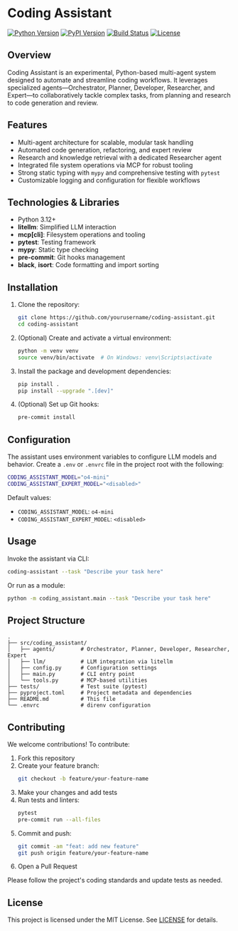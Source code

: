 # Coding Assistant

[![Python Version](https://img.shields.io/badge/python-3.12%2B-blue.svg)](https://www.python.org/)
[![PyPI Version](https://img.shields.io/pypi/v/coding-assistant)](https://pypi.org/project/coding-assistant)
[![Build Status](https://img.shields.io/github/actions/workflow/status/yourusername/coding-assistant/ci.yml?branch=main)](https://github.com/yourusername/coding-assistant/actions)
[![License](https://img.shields.io/badge/license-MIT-green.svg)](LICENSE)

## Overview

Coding Assistant is an experimental, Python-based multi-agent system designed to automate and streamline coding workflows. It leverages specialized agents—Orchestrator, Planner, Developer, Researcher, and Expert—to collaboratively tackle complex tasks, from planning and research to code generation and review.

## Features

- Multi-agent architecture for scalable, modular task handling
- Automated code generation, refactoring, and expert review
- Research and knowledge retrieval with a dedicated Researcher agent
- Integrated file system operations via MCP for robust tooling
- Strong static typing with `mypy` and comprehensive testing with `pytest`
- Customizable logging and configuration for flexible workflows

## Technologies & Libraries

- Python 3.12+
- **litellm**: Simplified LLM interaction
- **mcp[cli]**: Filesystem operations and tooling
- **pytest**: Testing framework
- **mypy**: Static type checking
- **pre-commit**: Git hooks management
- **black**, **isort**: Code formatting and import sorting

## Installation

1. Clone the repository:
   ```bash
   git clone https://github.com/yourusername/coding-assistant.git
   cd coding-assistant
   ```
2. (Optional) Create and activate a virtual environment:
   ```bash
   python -m venv venv
   source venv/bin/activate  # On Windows: venv\Scripts\activate
   ```
3. Install the package and development dependencies:
   ```bash
   pip install .
   pip install --upgrade ".[dev]"
   ```
4. (Optional) Set up Git hooks:
   ```bash
   pre-commit install
   ```

## Configuration

The assistant uses environment variables to configure LLM models and behavior. Create a `.env` or `.envrc` file in the project root with the following:

```bash
CODING_ASSISTANT_MODEL="o4-mini"
CODING_ASSISTANT_EXPERT_MODEL="<disabled>"
```

Default values:

- `CODING_ASSISTANT_MODEL`: `o4-mini`
- `CODING_ASSISTANT_EXPERT_MODEL`: `<disabled>`

## Usage

Invoke the assistant via CLI:

```bash
coding-assistant --task "Describe your task here"
```

Or run as a module:

```bash
python -m coding_assistant.main --task "Describe your task here"
```

## Project Structure

```
.
├── src/coding_assistant/
│   ├── agents/        # Orchestrator, Planner, Developer, Researcher, Expert
│   ├── llm/           # LLM integration via litellm
│   ├── config.py      # Configuration settings
│   ├── main.py        # CLI entry point
│   └── tools.py       # MCP-based utilities
├── tests/             # Test suite (pytest)
├── pyproject.toml     # Project metadata and dependencies
├── README.md          # This file
└── .envrc             # direnv configuration
```

## Contributing

We welcome contributions! To contribute:

1. Fork this repository
2. Create your feature branch:
   ```bash
   git checkout -b feature/your-feature-name
   ```
3. Make your changes and add tests
4. Run tests and linters:
   ```bash
   pytest
   pre-commit run --all-files
   ```
5. Commit and push:
   ```bash
   git commit -am "feat: add new feature"
   git push origin feature/your-feature-name
   ```
6. Open a Pull Request

Please follow the project's coding standards and update tests as needed.

## License

This project is licensed under the MIT License. See [LICENSE](LICENSE) for details.
